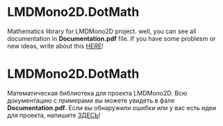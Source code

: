 # LMDMono2D.DotMath
Mathematics library for LMDMono2D project.
well, you can see all documentation in <b>Documentation.pdf</b> file.
If you have some problesm or new ideas, write about this <a href="https://goo.gl/forms/thy9Jw4oY0lLgFJA3">HERE</a>!

# LMDMono2D.DotMath
Математическая библиотека для проекта LMDMono2D.
Всю документацию с примерами вы можете увидеть в фале <b>Documentation.pdf</b>.
Если вы обнаружили ошибки или у вас есть идеи для проекта, напишите <a href="https://goo.gl/forms/thy9Jw4oY0lLgFJA3">ЗДЕСЬ</a>!
